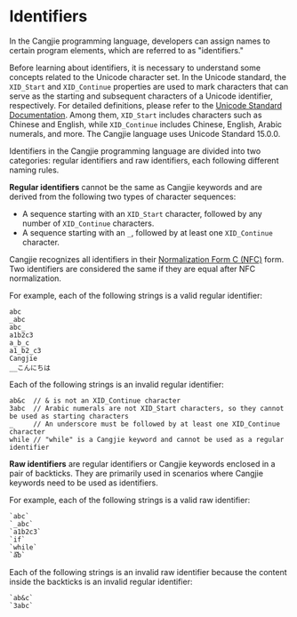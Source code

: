 # Identifiers

In the Cangjie programming language, developers can assign names to certain program elements, which are referred to as "identifiers."

Before learning about identifiers, it is necessary to understand some concepts related to the Unicode character set. In the Unicode standard, the `XID_Start` and `XID_Continue` properties are used to mark characters that can serve as the starting and subsequent characters of a Unicode identifier, respectively. For detailed definitions, please refer to the [Unicode Standard Documentation](https://www.unicode.org/reports/tr31/tr31-37.html). Among them, `XID_Start` includes characters such as Chinese and English, while `XID_Continue` includes Chinese, English, Arabic numerals, and more. The Cangjie language uses Unicode Standard 15.0.0.

Identifiers in the Cangjie programming language are divided into two categories: regular identifiers and raw identifiers, each following different naming rules.

**Regular identifiers** cannot be the same as Cangjie keywords and are derived from the following two types of character sequences:

- A sequence starting with an `XID_Start` character, followed by any number of `XID_Continue` characters.
- A sequence starting with an `_`, followed by at least one `XID_Continue` character.

Cangjie recognizes all identifiers in their [Normalization Form C (NFC)](https://www.unicode.org/reports/tr15/tr15-53.html) form. Two identifiers are considered the same if they are equal after NFC normalization.

For example, each of the following strings is a valid regular identifier:

```text
abc
_abc
abc_
a1b2c3
a_b_c
a1_b2_c3
Cangjie
__こんにちは
```

Each of the following strings is an invalid regular identifier:

```text
ab&c  // & is not an XID_Continue character
3abc  // Arabic numerals are not XID_Start characters, so they cannot be used as starting characters
_     // An underscore must be followed by at least one XID_Continue character
while // "while" is a Cangjie keyword and cannot be used as a regular identifier
```

**Raw identifiers** are regular identifiers or Cangjie keywords enclosed in a pair of backticks. They are primarily used in scenarios where Cangjie keywords need to be used as identifiers.

For example, each of the following strings is a valid raw identifier:

```text
`abc`
`_abc`
`a1b2c3`
`if`
`while`
`à֮̅̕b`
```

Each of the following strings is an invalid raw identifier because the content inside the backticks is an invalid regular identifier:

```text
`ab&c`
`3abc`
```